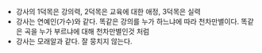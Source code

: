- 강사의 1덕목은 강의력, 2덕목은 교육에 대한 애정, 3덕목은 실력
- 강사는 연예인(가수)와 같다. 똑같은 강의를 누가 하느냐에 따라 천차만별이다. 똑같은 곡을 누가 부르냐에 대해 천차만별인것 처럼
- 강사는 모래알과 같다. 잘 뭉치지 않는다.